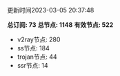 更新时间2023-03-05 20:37:48

**总订阅: 73**
**总节点: 1148**
**有效节点: 522**
- v2ray节点: 280
- ss节点: 184
- trojan节点: 44
- ssr节点: 14
